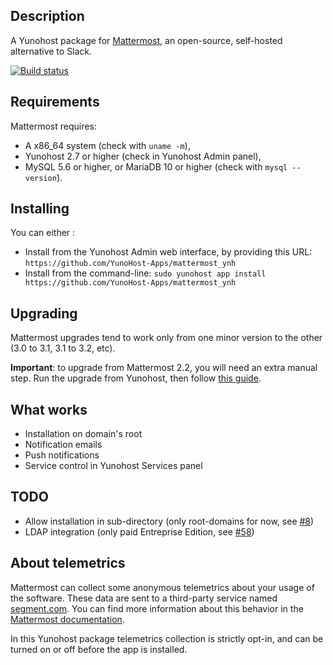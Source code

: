 ## Description

A Yunohost package for [Mattermost](http://www.mattermost.org/), an open-source, self-hosted alternative to Slack.

[![Build status](https://dash.yunohost.org/integration/mattermost.svg)](https://dash.yunohost.org/appci/app/mattermost)

## Requirements

Mattermost requires:

* A x86_64 system (check with `uname -m`),
* Yunohost 2.7 or higher (check in Yunohost Admin panel),
* MySQL 5.6 or higher, or MariaDB 10 or higher (check with `mysql --version`).

## Installing

You can either :

* Install from the Yunohost Admin web interface, by providing this URL: `https://github.com/YunoHost-Apps/mattermost_ynh`
* Install from the command-line: `sudo yunohost app install https://github.com/YunoHost-Apps/mattermost_ynh`

## Upgrading

Mattermost upgrades tend to work only from one minor version to the other (3.0 to 3.1, 3.1 to 3.2, etc).

**Important**: to upgrade from Mattermost 2.2, you will need an extra manual step.
Run the upgrade from Yunohost, then follow [this guide](https://docs.mattermost.com/administration/upgrade.html).

## What works

* Installation on domain's root
* Notification emails
* Push notifications
* Service control in Yunohost Services panel

## TODO

* Allow installation in sub-directory (only root-domains for now, see [#8](https://github.com/YunoHost-Apps/mattermost_ynh/issues/8))
* LDAP integration (only paid Entreprise Edition, see [#58](https://github.com/YunoHost-Apps/mattermost_ynh/issues/58))

## About telemetrics

Mattermost can collect some anonymous telemetrics about your usage of the software. These data are sent to a third-party service named [segment.com](https://segment.com/).
You can find more information about this behavior in the [Mattermost documentation](https://docs.mattermost.com/administration/telemetry.html).

In this Yunohost package telemetrics collection is strictly opt-in, and can be turned on or off before the app is installed.
